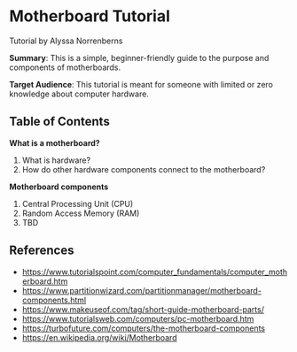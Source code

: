 # Motherboard Tutorial

Tutorial by Alyssa Norrenberns

**Summary**: This is a simple, beginner-friendly guide to the purpose and components of motherboards.

**Target Audience**: This tutorial is meant for someone with limited or zero knowledge about computer hardware.

## Table of Contents

**What is a motherboard?**
1. What is hardware?
2. How do other hardware components connect to the motherboard?

**Motherboard components**
1. Central Processing Unit (CPU)
2. Random Access Memory (RAM)
3. TBD

## References

[^1]: https://edu.gcfglobal.org/en/computerbasics/inside-a-computer/1/ 
  (used for pics + block quotes)
[^2]: https://edu.gcfglobal.org/en/computer-science/hardware-and-software/1/
- https://www.tutorialspoint.com/computer_fundamentals/computer_motherboard.htm
- https://www.partitionwizard.com/partitionmanager/motherboard-components.html
- https://www.makeuseof.com/tag/short-guide-motherboard-parts/
- https://www.tutorialsweb.com/computers/pc-motherboard.htm
- https://turbofuture.com/computers/the-motherboard-components
- https://en.wikipedia.org/wiki/Motherboard
